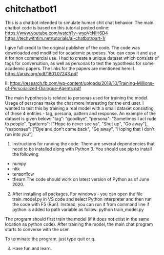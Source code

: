 # chitchatbot1
This is a chatbot intended to simulate human chit chat behavior.
The main chatbot code is based on this tutorial posted online:
https://www.youtube.com/watch?v=wypVcNIH6D4
https://techwithtim.net/tutorials/ai-chatbot/part-1/

I give full credit to the original publisher of the code. The code was downloaded and modified for academic purposes. You can copy it and use it for non commercial use. I had to create a unique dataset which consists of tags for conversation, as well as personas to test the hypothesis for some academic papers. The links for the papers are mentioned here:
I. https://arxiv.org/pdf/1801.07243.pdf

II. https://research.fb.com/wp-content/uploads/2018/10/Training-Millions-of-Personalized-Dialogue-Agents.pdf

The main hypothesis is related to personas used for training the model. Usage of personas make the chat more interesting for the end user. I wanted to test this by training a real model with a small dataset consisting of these 4 entities - tag, persona, pattern and response. An example of the dataset is given below:
"tag": "goodbye",
"persona": "Sometimes I act rude to people",
"patterns": ["Hope to never see ya", "Shut up", "Go away"],
"responses": ["Bye and don't come back", "Go away", "Hoping that I don't run into you"]

1. Instructions for running the code:
There are several dependencies that need to be installed along with Python 3.
You should use pip to install the following:
- numpy
- nltk
- tensorflow
- tflearn
The code should work on latest version of Python as of June 2020.

2. After installing all packages, 
For windows - you can open the file train_model.py in VS code and select Python interpreter and then run the code with F5 (Run). Instead, you can run it from command line if python is added to path variable as follow:
python train_model.py

The program should first train the model (if it does not exist in the same location as python code). After training the model, the main chat program starts to converse with the user.

To terminate the program, just type quit or q.

3. Have fun and learn.

